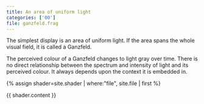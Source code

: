 ```yaml
---
title: An area of uniform light
categories: ['00']
file: ganzfeld.frag
---
```

The simplest display is an area of uniform light.
If the area spans the whole visual field, it is called a Ganzfeld.

The perceived colour of a Ganzfeld changes to light gray over time.
There is no direct relationship between the spectrum and intensity of light and its perceived colour.
It always depends upon the context it is embedded in.

{% assign shader=site.shader | where:"file", site.file  | first %}

{{ shader.content }}
